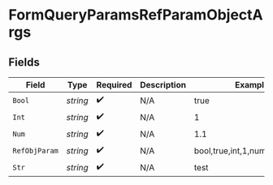 # FormQueryParamsRefParamObjectArgs


## Fields

| Field                            | Type                             | Required                         | Description                      | Example                          |
| -------------------------------- | -------------------------------- | -------------------------------- | -------------------------------- | -------------------------------- |
| `Bool`                           | *string*                         | :heavy_check_mark:               | N/A                              | true                             |
| `Int`                            | *string*                         | :heavy_check_mark:               | N/A                              | 1                                |
| `Num`                            | *string*                         | :heavy_check_mark:               | N/A                              | 1.1                              |
| `RefObjParam`                    | *string*                         | :heavy_check_mark:               | N/A                              | bool,true,int,1,num,1.1,str,test |
| `Str`                            | *string*                         | :heavy_check_mark:               | N/A                              | test                             |